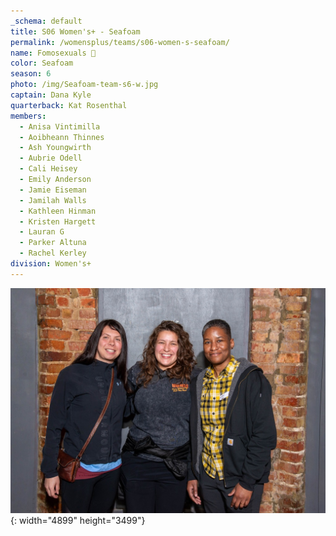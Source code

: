```yaml
---
_schema: default
title: S06 Women's+ - Seafoam
permalink: /womensplus/teams/s06-women-s-seafoam/
name: Fomosexuals 👊
color: Seafoam
season: 6
photo: /img/Seafoam-team-s6-w.jpg
captain: Dana Kyle
quarterback: Kat Rosenthal
members:
  - Anisa Vintimilla
  - Aoibheann Thinnes
  - Ash Youngwirth
  - Aubrie Odell
  - Cali Heisey
  - Emily Anderson
  - Jamie Eiseman
  - Jamilah Walls
  - Kathleen Hinman
  - Kristen Hargett
  - Lauran G
  - Parker Altuna
  - Rachel Kerley
division: Women's+
---
```

![](/img/da2-7095.jpg){: width="4899" height="3499"}